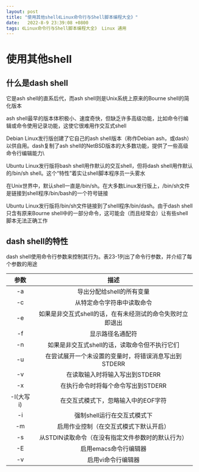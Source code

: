 ```yaml
---
layout: post
title: "使用其他shell《Linux命令行与Shell脚本编程大全》" 
date:   2022-8-9 23:39:08 +0800
tags: 《Linux命令行与Shell脚本编程大全》 Linux 通用  
---
```


# 使用其他shell

## 什么是dash shell

它是ash shell的直系后代，而ash shell则是Unix系统上原来的Bourne shell的简化版本

ash shell最早的版本体积极小、速度奇快，但缺乏许多高级功能，比如命令行编辑或命令使用记录功能，这使它很难用作交互式shell

Debian Linux发行版创建了它自己的ash shell版本（称作Debian ash，或dash）以供自用。dash复制了ash shell的NetBSD版本的大多数功能，提供了一些高级命令行编辑能力\

Ubuntu Linux发行版将bash shell用作默认的交互shell，但将dash shell用作默认的/bin/sh shell。这个“特性”着实让shell脚本程序员一头雾水

在Unix世界中，默认shell一直是/bin/sh。在大多数Linux发行版上，/bin/sh文件是链接到shell程序/bin/bash的一个符号链接

Ubuntu Linux发行版将/bin/sh文件链接到了shell程序/bin/dash。由于dash shell只含有原来Bourne shell中的一部分命令，这可能会（而且经常会）让有些shell脚本无法正确工作

## dash shell的特性

dash shell使用命令行参数来控制其行为。表23-1列出了命令行参数，并介绍了每个参数的用途

|   参数    |                           描述                            |
| :-------: | :-------------------------------------------------------: |
|    -a     |                 导出分配给shell的所有变量                 |
|    -c     |                从特定命令字符串中读取命令                 |
|    -e     | 如果是非交互式shell的话，在有未经测试的命令失败时立即退出 |
|    -f     |                     显示路径名通配符                      |
|    -n     |       如果是非交互式shell的话，读取命令但不执行它们       |
|    -u     |   在尝试展开一个未设置的变量时，将错误消息写出到STDERR    |
|    -v     |              在读取输入时将输入写出到STDERR               |
|    -x     |            在执行命令时将每个命令写出到STDERR             |
| -I(大写i) |            在交互式模式下，忽略输入中的EOF字符            |
|    -i     |                强制shell运行在交互式模式下                |
|    -m     |          启用作业控制（在交互式模式下默认开启）           |
|    -s     |     从STDIN读取命令（在没有指定文件参数时的默认行为）     |
|    -E     |                   启用emacs命令行编辑器                   |
|    -v     |                    启用vi命令行编辑器                     |



























